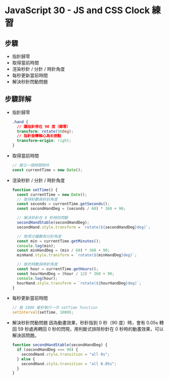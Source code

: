 # JavaScript 30 - JS and CSS Clock 練習

## 步驟

- 指針歸零
- 取得當前時間
- 渲染秒針 / 分針 / 時針角度
- 每秒更新當前時間
- 解決秒針閃動問題

## 步驟詳解

- 指針歸零
  ```css
  .hand {
    // 讓指針停在 90 度（歸零）
    transform: rotate(90deg);
    // 指針旋轉軸心為右側點
    transform-origin: right;
  }
  ```
- 取得當前時間
  ```javascript
  // 建立一個時間物件
  const currentTime = new Date();
  ```
- 渲染秒針 / 分針 / 時針角度

  ```javascript
  function setTime() {
    const currentTime = new Date();
    // 取得秒數與秒針角度
    const seconds = currentTime.getSeconds();
    const secondHandDeg = (seconds / 60) * 360 + 90;

    // 解決秒針在 0 秒時的閃動
    secondHandStable(secondHandDeg);
    secondHand.style.transform = `rotate(${secondHandDeg}deg)`;

    // 取得分鐘數與分針角度
    const min = currentTime.getMinutes();
    console.log(min);
    const minHandDeg = (min / 60) * 360 + 90;
    minHand.style.transform = `rotate(${minHandDeg}deg)`;

    // 取的時數與時針角度
    const hour = currentTime.getHours();
    const hourHandDeg = (hour / 12) * 360 + 90;
    console.log(hour);
    hourHand.style.transform = `rotate(${hourHandDeg}deg)`;
  }
  ```

- 每秒更新當前時間
  ```javascript
  // 每 1000 毫秒執行一次 setTime function
  setInterval(setTime, 1000);
  ```
- 解決秒針閃動問題
  因為動畫效果，秒針指到 0 秒（90 度）時，會有 0.05s 轉回 59 秒處再轉回 0 秒的閃現，用判斷式排除秒針在 0 秒時的動畫效果，可以解決該問題。
  ```javascript
  function secondHandStable(secondHandDeg) {
    if (secondHandDeg === 90) {
      secondHand.style.transition = "all 0s";
    } else {
      secondHand.style.transition = "all 0.05s";
    }
  }
  ```
